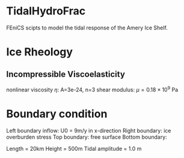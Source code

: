 # TidalHydroFrac

FEniCS scipts to model the tidal response of the Amery Ice Shelf.

# Ice Rheology
## Incompressible Viscoelasticity
  nonlinear viscosity $\eta$: A=3e-24, n=3
  shear modulus: $\mu=0.18\times 10^{9}$ $\text{Pa}$

# Boundary condition
Left boundary inflow: U0 = 9m/y in x-direction
Right boundary: ice overburden stress
Top boundary: free surface
Bottom boundary: 
  

Length = 20km
Height = 500m
Tidal amplitude = 1.0 m
